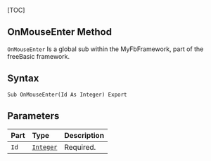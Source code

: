 [TOC]
## OnMouseEnter Method

`OnMouseEnter` Is a global sub within the MyFbFramework, part of the freeBasic framework.
## Syntax

```freeBasic
Sub OnMouseEnter(Id As Integer) Export
```

## Parameters

|Part|Type|Description|
| :------------ | :------------ | :------------ |
|`Id`|[`Integer`]("https://www.freebasic.net/wiki/KeyPgInteger")|Required.|
